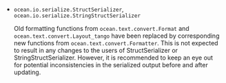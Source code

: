 * `ocean.io.serialize.StructSerializer`, `ocean.io.serialize.StringStructSerializer`

  Old formatting functions from `ocean.text.convert.Format` and
  `ocean.text.convert.Layout_tango` have been replaced by corresponding new
  functions from `ocean.text.convert.Formatter`.
  This is not expected to result in any changes to the users of StructSerializer
  or StringStructSerializer. However, it is recommended to keep an eye out for
  potential inconsistencies in the serialized output before and after updating.
